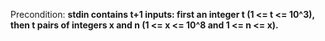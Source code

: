 Precondition: **stdin contains t+1 inputs: first an integer t (1 <= t <= 10^3), then t pairs of integers x and n (1 <= x <= 10^8 and 1 <= n <= x).**